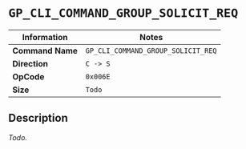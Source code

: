 # `GP_CLI_COMMAND_GROUP_SOLICIT_REQ`

| Information               | Notes |
|---                        |---    |
| **Command Name**          | `GP_CLI_COMMAND_GROUP_SOLICIT_REQ` |
| **Direction**             | `C -> S` |
| **OpCode**                | `0x006E` |
| **Size**                  | `Todo` |

## Description

_Todo._